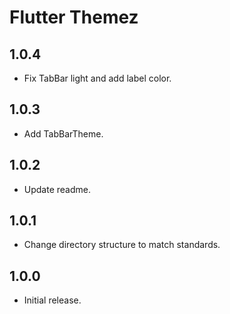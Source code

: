 # Flutter Themez

## 1.0.4

* Fix TabBar light and add label color.

## 1.0.3

* Add TabBarTheme.

## 1.0.2

* Update readme.

## 1.0.1

* Change directory structure to match standards.

## 1.0.0

* Initial release.
